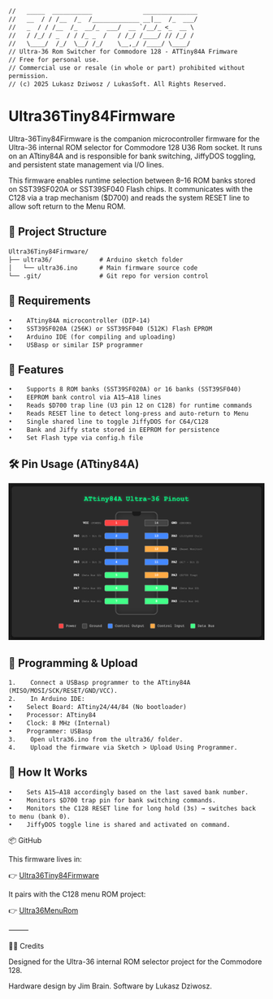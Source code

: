 ```
//   _____  ___________              _______________
//   __  / / /__  /_  /_____________ __|__  /_  ___/
//   _  / / /__  /_  __/_  ___/  __ `/__/_ <_  __ \ 
//   / /_/ / _  / / /_ _  /   / /_/ /____/ // /_/ / 
//   \____/  /_/  \__/ /_/    \__,_/ /____/ \____/  
// Ultra-36 Rom Switcher for Commodore 128 - ATTiny84A Frimware
// Free for personal use.
// Commercial use or resale (in whole or part) prohibited without permission.
// (c) 2025 Lukasz Dziwosz / LukasSoft. All Rights Reserved.
```
# Ultra36Tiny84Firmware

Ultra-36Tiny84Firmware is the companion microcontroller firmware for the Ultra-36 internal ROM selector for Commodore 128 U36 Rom socket. It runs on an ATtiny84A and is responsible for bank switching, JiffyDOS toggling, and persistent state management via I/O lines.

This firmware enables runtime selection between 8–16 ROM banks stored on SST39SF020A or SST39SF040 Flash chips. It communicates with the C128 via a trap mechanism ($D700) and reads the system RESET line to allow soft return to the Menu ROM.

## 📂 Project Structure
```
Ultra36Tiny84Firmware/
├── ultra36/             # Arduino sketch folder
│   └── ultra36.ino      # Main firmware source code
└── .git/                # Git repo for version control
```
## 🧰 Requirements
    •    ATtiny84A microcontroller (DIP-14)
    •    SST39SF020A (256K) or SST39SF040 (512K) Flash EPROM
    •    Arduino IDE (for compiling and uploading)
    •    USBasp or similar ISP programmer

## 🚀 Features
    •    Supports 8 ROM banks (SST39SF020A) or 16 banks (SST39SF040)
    •    EEPROM bank control via A15–A18 lines
    •    Reads $D700 trap line (U3 pin 12 on C128) for runtime commands
    •    Reads RESET line to detect long-press and auto-return to Menu
    •    Single shared line to toggle JiffyDOS for C64/C128
    •    Bank and Jiffy state stored in EEPROM for persistence
    •    Set Flash type via config.h file

## 🛠️ Pin Usage (ATtiny84A)
![Alt text](pinout.png)

## 🔧 Programming & Upload

    1.    Connect a USBasp programmer to the ATtiny84A (MISO/MOSI/SCK/RESET/GND/VCC).
    2.    In Arduino IDE:
    •    Select Board: ATtiny24/44/84 (No bootloader)
    •    Processor: ATtiny84
    •    Clock: 8 MHz (Internal)
    •    Programmer: USBasp
    3.    Open ultra36.ino from the ultra36/ folder.
    4.    Upload the firmware via Sketch > Upload Using Programmer.

## 🧠 How It Works
    •    Sets A15–A18 accordingly based on the last saved bank number.
    •    Monitors $D700 trap pin for bank switching commands.
    •    Monitors the C128 RESET line for long hold (3s) → switches back to menu (bank 0).
    •    JiffyDOS toggle line is shared and activated on command.

📦 GitHub

This firmware lives in:

👉 [Ultra36Tiny84Firmware](https://github.com/LukaszDziwosz/Ultra36Tiny84Firmware)

It pairs with the C128 menu ROM project:

👉 [Ultra36MenuRom](https://github.com/LukaszDziwosz/Ultra36MenuRom)

⸻

🧑‍💻 Credits

Designed for the Ultra-36 internal ROM selector project for the Commodore 128.

Hardware design by Jim Brain. Software by Lukasz Dziwosz.

